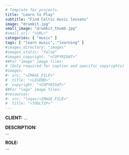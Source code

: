 ```yaml
---
# Template for projects.
title: "Learn to Play"
subtitle: "Find Celtic music lessons"
image: "drumkit.jpg"
small_image: "drumkit_thumb.jpg"
#small_url: "<URL>"
categories: [ "music" ]
tags: [ "learn music", "learning" ]
#images_directory: "images"
#images_static: "false"
#images_copyright: "<COPYRIGHT>"
##For "image" image files:
# (Only required for caption and specific copyrights)
#images:
#- src: "<IMAGE_FILE>"
#  title: "<LEGEND>"
#  copyright: "<COPYRIGHT>"
##For "logo" image files:
#resources:
#- src: "logos/<IMAGE_FILE>"
#  title: "<TOOLTIP>"
---
```


<b>CLIENT:</b> ...<br>

<b>DESCRIPTION:</b><br>
...<br>

<b>ROLE:</b><br>
...<br>
